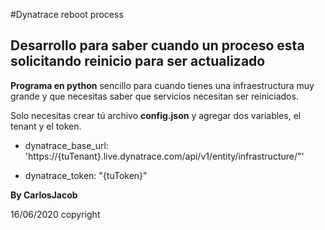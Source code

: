 #Dynatrace reboot process

## Desarrollo para saber cuando un proceso esta solicitando reinicio para ser actualizado

**Programa en python** sencillo para cuando tienes una infraestructura muy grande y que necesitas saber que servicios necesitan ser reiniciados.

Solo necesitas crear tú archivo **config.json** y agregar dos variables, el tenant y el token.

- dynatrace_base_url: 'https://{tuTenant}.live.dynatrace.com/api/v1/entity/infrastructure/"' 

- dynatrace_token: "{tuToken}"

__By CarlosJacob__

16/06/2020 copyright